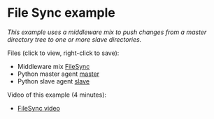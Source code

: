 # File Sync example
_This example uses a middleware mix to push changes from a master directory
tree to one or more slave directories._

Files (click to view, right-click to save):

* Middleware mix [FileSync](https://rawgit.com/jacobythwaites/examples/Examples/FileSync/FileSync.xml)
* Python master agent [master](https://rawgit.com/jacobythwaites/examples/Examples/FileSync/master.py)
* Python slave agent [slave](https://rawgit.com/jacobythwaites/examples/Examples/FileSync/slave.py)

Video of this example (4 minutes):

* [FileSync video](https://vimeo.com/289874337)

